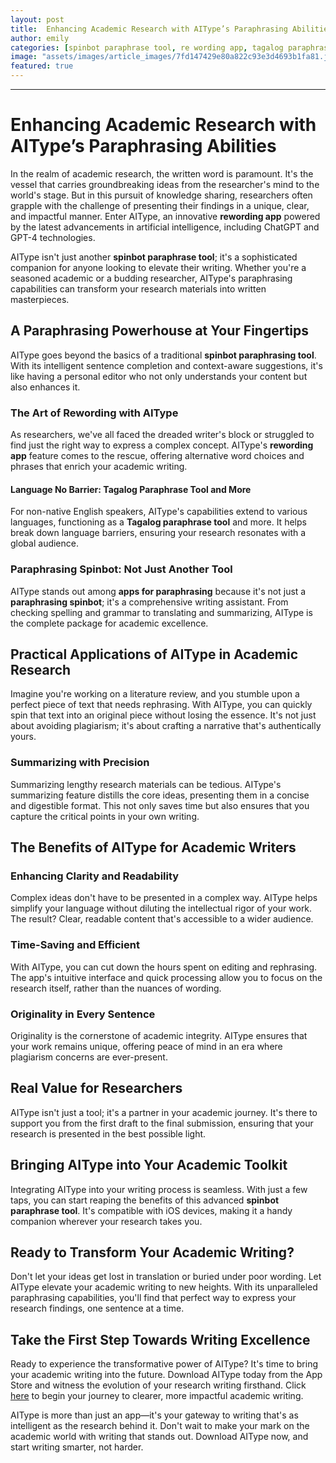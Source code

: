 ```yaml
---
layout: post
title:  Enhancing Academic Research with AIType’s Paraphrasing Abilities --- Explore how AIType can aid in rephrasing and summarizing research materials.
author: emily
categories: [spinbot paraphrase tool, re wording app, tagalog paraphrase tool, paraphrasing spinbot, rewording app, spinbot paraphrasing tool, apps for paraphrasing]
image: "assets/images/article_images/7fd147429e80a822c93e3d4693b1fa81.jpg"
featured: true
---
```


---

# Enhancing Academic Research with AIType’s Paraphrasing Abilities

In the realm of academic research, the written word is paramount. It's the vessel that carries groundbreaking ideas from the researcher's mind to the world's stage. But in this pursuit of knowledge sharing, researchers often grapple with the challenge of presenting their findings in a unique, clear, and impactful manner. Enter AIType, an innovative **rewording app** powered by the latest advancements in artificial intelligence, including ChatGPT and GPT-4 technologies.

AIType isn't just another **spinbot paraphrase tool**; it's a sophisticated companion for anyone looking to elevate their writing. Whether you're a seasoned academic or a budding researcher, AIType's paraphrasing capabilities can transform your research materials into written masterpieces.

## A Paraphrasing Powerhouse at Your Fingertips

AIType goes beyond the basics of a traditional **spinbot paraphrasing tool**. With its intelligent sentence completion and context-aware suggestions, it's like having a personal editor who not only understands your content but also enhances it.

### The Art of Rewording with AIType

As researchers, we've all faced the dreaded writer's block or struggled to find just the right way to express a complex concept. AIType's **rewording app** feature comes to the rescue, offering alternative word choices and phrases that enrich your academic writing.

#### Language No Barrier: Tagalog Paraphrase Tool and More

For non-native English speakers, AIType's capabilities extend to various languages, functioning as a **Tagalog paraphrase tool** and more. It helps break down language barriers, ensuring your research resonates with a global audience.

### Paraphrasing Spinbot: Not Just Another Tool

AIType stands out among **apps for paraphrasing** because it's not just a **paraphrasing spinbot**; it's a comprehensive writing assistant. From checking spelling and grammar to translating and summarizing, AIType is the complete package for academic excellence.

## Practical Applications of AIType in Academic Research

Imagine you're working on a literature review, and you stumble upon a perfect piece of text that needs rephrasing. With AIType, you can quickly spin that text into an original piece without losing the essence. It's not just about avoiding plagiarism; it's about crafting a narrative that's authentically yours.

### Summarizing with Precision

Summarizing lengthy research materials can be tedious. AIType's summarizing feature distills the core ideas, presenting them in a concise and digestible format. This not only saves time but also ensures that you capture the critical points in your own writing.

## The Benefits of AIType for Academic Writers

### Enhancing Clarity and Readability

Complex ideas don't have to be presented in a complex way. AIType helps simplify your language without diluting the intellectual rigor of your work. The result? Clear, readable content that's accessible to a wider audience.

### Time-Saving and Efficient

With AIType, you can cut down the hours spent on editing and rephrasing. The app's intuitive interface and quick processing allow you to focus on the research itself, rather than the nuances of wording.

### Originality in Every Sentence

Originality is the cornerstone of academic integrity. AIType ensures that your work remains unique, offering peace of mind in an era where plagiarism concerns are ever-present.

## Real Value for Researchers

AIType isn't just a tool; it's a partner in your academic journey. It's there to support you from the first draft to the final submission, ensuring that your research is presented in the best possible light.

## Bringing AIType into Your Academic Toolkit

Integrating AIType into your writing process is seamless. With just a few taps, you can start reaping the benefits of this advanced **spinbot paraphrase tool**. It's compatible with iOS devices, making it a handy companion wherever your research takes you.

## Ready to Transform Your Academic Writing?

Don't let your ideas get lost in translation or buried under poor wording. Let AIType elevate your academic writing to new heights. With its unparalleled paraphrasing capabilities, you'll find that perfect way to express your research findings, one sentence at a time.

## Take the First Step Towards Writing Excellence

Ready to experience the transformative power of AIType? It's time to bring your academic writing into the future. Download AIType today from the App Store and witness the evolution of your research writing firsthand. Click [here](https://apps.apple.com/us/app/aitype-grammar-check-keyboard/id6469163944) to begin your journey to clearer, more impactful academic writing.

AIType is more than just an app—it's your gateway to writing that's as intelligent as the research behind it. Don't wait to make your mark on the academic world with writing that stands out. Download AIType now, and start writing smarter, not harder.
